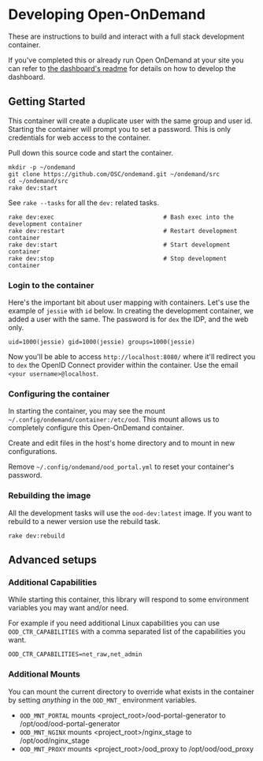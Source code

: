 # Developing Open-OnDemand

These are instructions to build and interact with a full stack
development container.

If you've completed this or already run Open OnDemand at your site you
can refer to [the dashboard's readme](apps/dashboard/README.md) for details
on how to develop the dashboard.

## Getting Started

This container will create a duplicate user
with the same group and user id.  Starting the container will prompt
you to set a password.  This is only credentials for web access to the
container.

Pull down this source code and start the container.

```text
mkdir -p ~/ondemand
git clone https://github.com/OSC/ondemand.git ~/ondemand/src
cd ~/ondemand/src
rake dev:start
```

See `rake --tasks` for all the `dev:` related tasks.

```
rake dev:exec                               # Bash exec into the development container
rake dev:restart                            # Restart development container
rake dev:start                              # Start development container
rake dev:stop                               # Stop development container
```

### Login to the container

Here's the important bit about user mapping with containers. Let's use the
example of `jessie` with `id` below. In creating the development container,
we added a user with the same.  The password is for `dex` the IDP, and the
web only.

```
uid=1000(jessie) gid=1000(jessie) groups=1000(jessie)
```

Now you'll be able to access `http://localhost:8080/` where it'll redirect
you to `dex` the OpenID Connect provider within the container. Use the email
`<your username>@localhost`.


### Configuring the container

In starting the container, you may see the mount
`~/.config/ondemand/container:/etc/ood`.  This mount allows us to
completely configure this Open-OnDemand container.

Create and edit files in the host's home directory and to mount in
new configurations.

Remove `~/.config/ondemand/ood_portal.yml` to reset your
container's password.

### Rebuilding the image

All the development tasks will use the `ood-dev:latest` image.  If
you want to rebuild to a newer version use the rebuild task.

```text
rake dev:rebuild
```

## Advanced setups

### Additional Capabilities

While starting this container, this library will respond to some environment
variables you may want and/or need.

For example if you need additional Linux capabilities you can use `OOD_CTR_CAPABILITIES`
with a comma separated list of the capabilities you want.

```shell
OOD_CTR_CAPABILITIES=net_raw,net_admin
```

### Additional Mounts

You can mount the current directory to override what exists in the container
by setting _anything_ in the `OOD_MNT_` environment variables.

* `OOD_MNT_PORTAL` mounts <project_root>/ood-portal-generator to /opt/ood/ood-portal-generator
* `OOD_MNT_NGINX` mounts <project_root>/nginx_stage to /opt/ood/nginx_stage
* `OOD_MNT_PROXY` mounts <project_root>/ood_proxy to /opt/ood/ood_proxy
